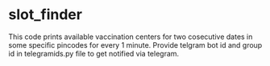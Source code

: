 # slot_finder #

This code prints available vaccination centers for two cosecutive dates in some specific pincodes for every 1 minute.
Provide telgram bot id and group id in telegramids.py file to get notified via telegram.